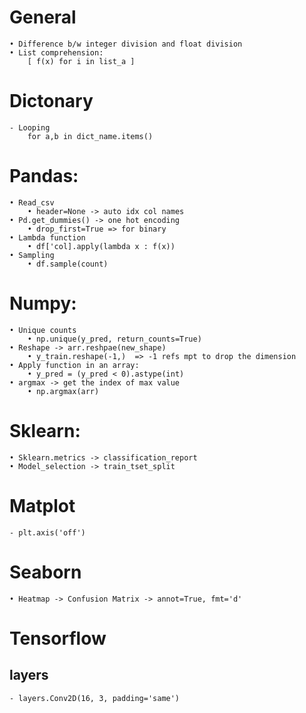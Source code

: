# General

	• Difference b/w integer division and float division
	• List comprehension:
        [ f(x) for i in list_a ]

# Dictonary
	- Looping
		for a,b in dict_name.items()

# Pandas:

	• Read_csv
		• header=None -> auto idx col names
	• Pd.get_dummies() -> one hot encoding
		• drop_first=True => for binary
	• Lambda function
		• df['col].apply(lambda x : f(x))
	• Sampling
		• df.sample(count)


# Numpy:

	• Unique counts
		• np.unique(y_pred, return_counts=True)
	• Reshape -> arr.reshpae(new_shape)
		• y_train.reshape(-1,)  => -1 refs mpt to drop the dimension
	• Apply function in an array:
		• y_pred = (y_pred < 0).astype(int)
	• argmax -> get the index of max value
		• np.argmax(arr)

# Sklearn:

	• Sklearn.metrics -> classification_report
    • Model_selection -> train_tset_split


# Matplot
	- plt.axis('off')

# Seaborn
	• Heatmap -> Confusion Matrix -> annot=True, fmt='d'


# Tensorflow

## layers

	- layers.Conv2D(16, 3, padding='same')
